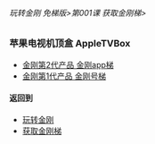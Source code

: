 ###### 玩转金刚 免梯版>第001课 获取金刚梯>


### 苹果电视机顶盒 AppleTVBox

- [金刚第2代产品 金刚app梯]()
- [金刚第1代产品 金刚号梯]()


#### 返回到
- [玩转金刚](https://github.com/a2zitpro/web/blob/master/LadderFree/main.md)
- [获取金刚梯](https://github.com/a2zitpro/web/blob/master/LadderFree/GetLadder/GetLadder.md)
